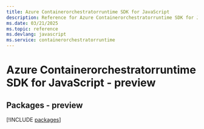 ```yaml
---
title: Azure Containerorchestratorruntime SDK for JavaScript
description: Reference for Azure Containerorchestratorruntime SDK for JavaScript
ms.date: 03/21/2025
ms.topic: reference
ms.devlang: javascript
ms.service: containerorchestratorruntime
---
```

# Azure Containerorchestratorruntime SDK for JavaScript - preview
## Packages - preview
[!INCLUDE [packages](containerorchestratorruntime-index.md)]